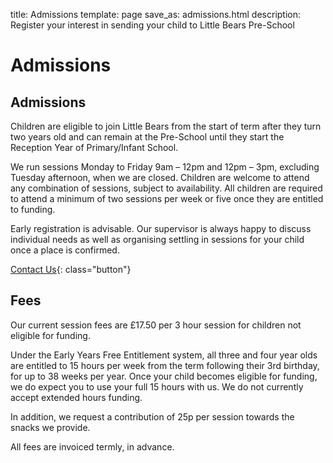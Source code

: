 title: Admissions
template: page
save_as: admissions.html
description: Register your interest in sending your child to Little Bears Pre-School

# Admissions

## Admissions

Children are eligible to join Little Bears from the start of term after
they turn two years old and can remain at the Pre-School until they start
the Reception Year of Primary/Infant School.

We run sessions Monday to Friday 9am &ndash; 12pm and 12pm &ndash; 3pm, excluding
Tuesday afternoon, when we are closed. Children are welcome to attend any
combination of sessions, subject to availability.  All children are
required to attend a minimum of two sessions per week or five once they
are entitled to funding.

Early registration is advisable. Our supervisor is always happy to discuss
individual needs as well as organising settling in sessions for your child
once a place is confirmed.

[Contact Us](contact){: class="button"}

## Fees

Our current session fees are &pound;17.50 per 3 hour session for children not
eligible for funding.

Under the Early Years Free Entitlement system, all three and four year
olds are entitled to 15 hours per week from the term following their 3rd
birthday, for up to 38 weeks per year. Once your child becomes eligible
for funding, we do expect you to use your full 15 hours with us. We do not
currently accept extended hours funding. 

In addition, we request a contribution of 25p per session towards the
snacks we provide. 

All fees are invoiced termly, in advance.
